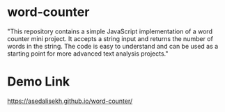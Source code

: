 # word-counter
"This repository contains a simple JavaScript implementation of a word counter mini project. It accepts a string input and returns the number of words in the string. The code is easy to understand and can be used as a starting point for more advanced text analysis projects."
# Demo Link
https://asedalisekh.github.io/word-counter/
